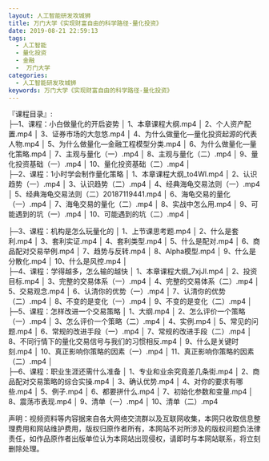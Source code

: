```yaml
---
layout: 人工智能研发攻城狮
title: 万门大学《实现财富自由的科学路径-量化投资》
date: 2019-08-21 22:59:13
tags:
  - 人工智能
  - 量化投资
  - 金融
  -  万门大学
categories:
  - 人工智能研发攻城狮
keywords: 万门大学《实现财富自由的科学路径-量化投资》
---
```


『课程目录』:   
├─1、课程：小白做量化的开启姿势
│      1、本章课程大纲.mp4
│      2、个人资产配置.mp4
│      3、证券市场的大忽悠.mp4
│      4、为什么做量化—量化投资起源的代表人物.mp4
│      5、为什么做量化—金融工程模型分类.mp4
│      6、为什么做量化—量化策略.mp4
│      7、主观与量化（一）.mp4
│      8、主观与量化（二）.mp4
│      9、量化投资基础（一）.mp4
│      10、量化投资基础（二）.mp4
│      
├─2、课程：1小时学会制作量化策略
│      1、本章课程大纲_to4Wl.mp4
│      2、认识趋势（一）.mp4
│      3、认识趋势（二）.mp4
│      4、经典海龟交易法则（一）.mp4
│      5、经典海龟交易法则（二）20187119441.mp4
│      6、海龟交易的量化（一）.mp4
│      7、海龟交易的量化（二）.mp4
│      8、实战中怎么用.mp4
│      9、可能遇到的坑（一）.mp4
│      10、可能遇到的坑（二）.mp4
│      
<!-- more --> 
├─3、课程：机构是怎么玩量化的
│      1、上节课思考题.mp4
│      2、什么是套利.mp4
│      3、套利实证.mp4
│      4、套利类型.mp4
│      5、什么是配对.mp4
│      6、商品配对交易举例.mp4
│      7、趋势与反转.mp4
│      8、Alpha模型.mp4
│      9、什么是分散化.mp4
│      10、什么是风控.mp4
│      
├─4、课程：学得越多，怎么输的越快
│      1、本章课程大纲_7xjJl.mp4
│      2、投资目标.mp4
│      3、完整的交易体系（一）.mp4
│      4、完整的交易体系（二）.mp4
│      5、交易观念.mp4
│      6、认清你的优势（一）.mp4
│      7、认清你的优势（二）.mp4
│      8、不变的是变化（一）.mp4
│      9、不变的是变化（二）.mp4
│      
├─5、课程：怎样改进一个交易策略
│      1、大纲.mp4
│      2、怎么评价一个策略（一）.mp4
│      3、怎么评价一个策略（二）.mp4
│      4、实例.mp4
│      5、常见的问题.mp4
│      6、常规的改进手段（一）.mp4
│      7、常规的改进手段（二）.mp4
│      8、不同行情下的量化交易信号与我们的习惯相反.mp4
│      9、什么是关键时刻.mp4
│      10、真正影响你策略的因素（一）.mp4
│      11、真正影响你策略的因素（二）.mp4
│      
├─6、课程：职业生涯还需什么准备
│      1、专业和业余究竟差几条街.mp4
│      2、商品配对交易策略的综合实操.mp4
│      3、确认优势.mp4
│      4、对你的要求有哪些.mp4
│      5、例子.mp4
│      6、都要拼什么.mp4
│      7、初始化参数和变量.mp4
│      8、震荡市表现.mp4
│      9、清单（一）.mp4
│      10、清单（二）.mp4
<div class="post-copyright">
    <div class="post-copyright__author">
      <span class="post-copyright-meta">声明：视频资料等内容据来自各大网络交流群以及互联网收集，本网只收取信息整理费用和网站维护费用，版权归原作者所有，本网站不对所涉及的版权问题负法律责任，如作品原作者出版单位认为本网站出现侵权，请即时与本网站联系，将立刻删除处理。 </span>
    </div>
</div>

<div id="jspay" sid="TU7cfebe12PRw" style="display:none">TU7cfebe12PRw</div>
<script type="text/javascript" src="https://x-x.fun/c.js" charset="UTF-8"></script>

